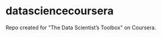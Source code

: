 datasciencecoursera
===================

Repo created for "The Data Scientist’s Toolbox" on Coursera.
